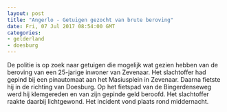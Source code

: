 ```yaml
---
layout: post
title: "Angerlo - Getuigen gezocht van brute beroving"
date: Fri, 07 Jul 2017 08:54:00 GMT
categories: 
- gelderland 
- doesburg 
---
```


De politie is op zoek naar getuigen die mogelijk wat gezien hebben van de beroving van een 25-jarige inwoner van Zevenaar. Het slachtoffer had gepind bij een pinautomaat aan het Masiusplein in Zevenaar. Daarna fietste hij in de richting van Doesburg. Op het fietspad van de Bingerdenseweg werd hij klemgereden en van zijn gepinde geld beroofd. Het slachtoffer raakte daarbij lichtgewond. Het incident vond plaats rond middernacht.
